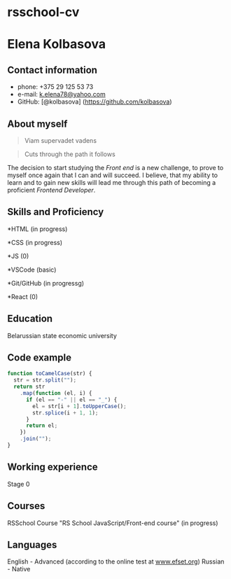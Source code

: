 # rsschool-cv

# **Elena Kolbasova**

## **Сontact information**

- phone: +375 29 125 53 73
- e-mail: <k.elena78@yahoo.com>
- GitHub: [@kolbasova] (https://github.com/kolbasova)

## **About myself**

> Viam supervadet vadens

> Cuts through the path it follows

The decision to start studying the _Front end_ is a new challenge, to prove to myself once again that I can and will succeed.
I believe, that my ability to learn and to gain new skills will lead me through this path of becoming a proficient _Frontend Developer_.

## **Skills and Proficiency**

*HTML (in progress)

*CSS (in progress)

*JS (0)

*VSCode (basic)

*Git/GitHub (in progressg)

*React (0)

## **Education**

Belarussian state economic university

## **Code example**

```javascript
function toCamelCase(str) {
  str = str.split("");
  return str
    .map(function (el, i) {
      if (el == "-" || el == "_") {
        el = str[i + 1].toUpperCase();
        str.splice(i + 1, 1);
      }
      return el;
    })
    .join("");
}
```
## **Working experience**

Stage 0

## **Courses**

RSSchool Course "RS School JavaScript/Front-end course" (in progress)

## **Languages**

English - Advanced (according to the online test at www.efset.org)
Russian - Native
